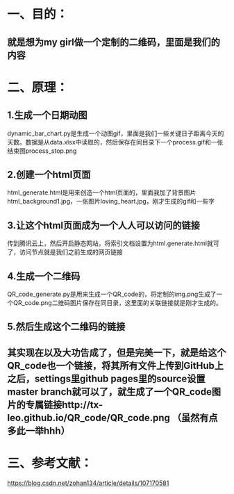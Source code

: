 # 一、目的：
**就是想为my girl做一个定制的二维码，里面是我们的内容**
---
# 二、原理：
## 1.生成一个日期动图
dynamic_bar_chart.py是生成一个动图gif，里面是我们一些关键日子距离今天的天数。数据是从data.xlsx中读取的，然后保存在同目录下一个process.gif和一张结束图process_stop.png
## 2.创建一个html页面
html_generate.html是用来创造一个html页面的，里面我加了背景图片html_background1.jpg，一张图片loving_heart.jpg，刚才生成的gif和一些字
## 3.让这个html页面成为一个人人可以访问的链接
传到腾讯云上，然后开启静态网站，将索引文档设置为html.generate.html就可了，访问节点就是我们之前生成的网页链接
## 4.生成一个二维码
QR_code_generate.py是用来生成一个QR_code的，将定制的img.png生成了一个QR_code.png二维码图片保存在同目录，这里面的关联链接就是刚才生成的。
## 5.然后生成这个二维码的链接
其实现在以及大功告成了，但是完美一下，就是给这个QR_code也一个链接，将其所有文件上传到GitHub上之后，settings里github pages里的source设置master branch就可以了，就生成了一个QR_code图片的专属链接http://tx-leo.github.io/QR_code/QR_code.png
（虽然有点多此一举hhh）
---
# 三、参考文献：
https://blog.csdn.net/zohan134/article/details/107170581
